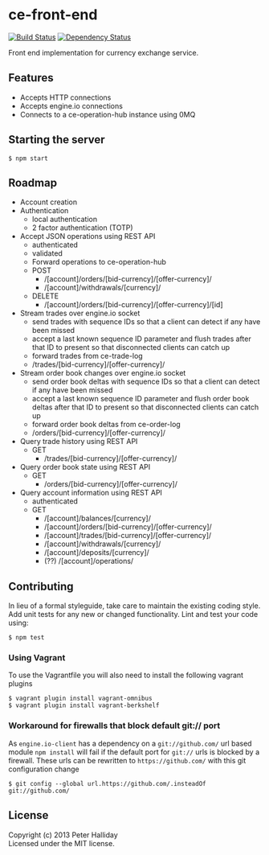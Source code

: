ce-front-end
============

[![Build Status](https://travis-ci.org/pghalliday/ce-front-end.png?branch=master)](https://travis-ci.org/pghalliday/ce-front-end)
[![Dependency Status](https://gemnasium.com/pghalliday/ce-front-end.png)](https://gemnasium.com/pghalliday/ce-front-end)

Front end implementation for currency exchange service.

## Features

- Accepts HTTP connections
- Accepts engine.io connections
- Connects to a ce-operation-hub instance using 0MQ

## Starting the server

```
$ npm start
```

## Roadmap

- Account creation
- Authentication
  - local authentication
  - 2 factor authentication (TOTP)
- Accept JSON operations using REST API
  - authenticated
  - validated
  - Forward operations to ce-operation-hub
  - POST
    - /[account]/orders/[bid-currency]/[offer-currency]/
    - /[account]/withdrawals/[currency]/
  - DELETE
    - /[account]/orders/[bid-currency]/[offer-currency]/[id]
- Stream trades over engine.io socket
  - send trades with sequence IDs so that a client can detect if any have been missed
  - accept a last known sequence ID parameter and flush trades after that ID to present so that disconnected clients can catch up
  - forward trades from ce-trade-log
  - /trades/[bid-currency]/[offer-currency]/
- Stream order book changes over engine.io socket
  - send order book deltas with sequence IDs so that a client can detect if any have been missed
  - accept a last known sequence ID parameter and flush order book deltas after that ID to present so that disconnected clients can catch up
  - forward order book deltas from ce-order-log
  - /orders/[bid-currency]/[offer-currency]/  
- Query trade history using REST API
  - GET
    - /trades/[bid-currency]/[offer-currency]/
- Query order book state using REST API
  - GET
    - /orders/[bid-currency]/[offer-currency]/
- Query account information using REST API
  - authenticated
  - GET
    - /[account]/balances/[currency]/
    - /[account]/orders/[bid-currency]/[offer-currency]/
    - /[account]/trades/[bid-currency]/[offer-currency]/
    - /[account]/withdrawals/[currency]/
    - /[account]/deposits/[currency]/
    - (??) /[account]/operations/

## Contributing
In lieu of a formal styleguide, take care to maintain the existing coding style. Add unit tests for any new or changed functionality. Lint and test your code using: 

```
$ npm test
```

### Using Vagrant
To use the Vagrantfile you will also need to install the following vagrant plugins

```
$ vagrant plugin install vagrant-omnibus
$ vagrant plugin install vagrant-berkshelf
```

### Workaround for firewalls that block default git:// port
As `engine.io-client` has a dependency on a `git://github.com/` url based module `npm install` will fail if the default port for `git://` urls is blocked by a firewall. These urls can be rewritten to `https://github.com/` with this git configuration change

```
$ git config --global url.https://github.com/.insteadOf git://github.com/
```

## License
Copyright (c) 2013 Peter Halliday  
Licensed under the MIT license.
